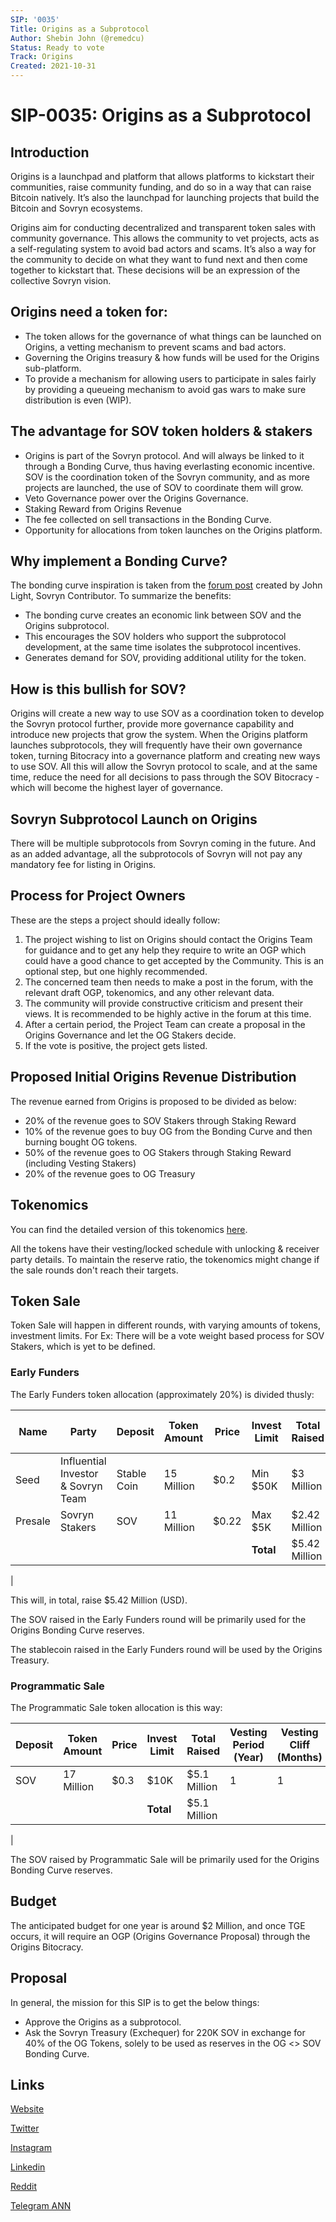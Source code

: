```yaml
---
SIP: '0035'
Title: Origins as a Subprotocol
Author: Shebin John (@remedcu)
Status: Ready to vote
Track: Origins
Created: 2021-10-31
---
```


# SIP-0035: Origins as a Subprotocol

## Introduction

Origins is a launchpad and platform that allows platforms to kickstart their communities, raise community funding, and do so in a way that can raise Bitcoin natively. It’s also the launchpad for launching projects that build the Bitcoin and Sovryn ecosystems.

Origins aim for conducting decentralized and transparent token sales with community governance. This allows the community to vet projects, acts as a self-regulating system to avoid bad actors and scams. It’s also a way for the community to decide on what they want to fund next and then come together to kickstart that. These decisions will be an expression of the collective Sovryn vision.

## Origins need a token for:

- The token allows for the governance of what things can be launched on Origins, a vetting mechanism to prevent scams and bad actors.
- Governing the Origins treasury & how funds will be used for the Origins sub-platform.
- To provide a mechanism for allowing users to participate in sales fairly by providing a queueing mechanism to avoid gas wars to make sure distribution is even (WIP).

## The advantage for SOV token holders &amp; stakers

- Origins is part of the Sovryn protocol. And will always be linked to it through a Bonding Curve, thus having everlasting economic incentive. SOV is the coordination token of the Sovryn community, and as more projects are launched, the use of SOV to coordinate them will grow. 
- Veto Governance power over the Origins Governance.
- Staking Reward from Origins Revenue
- The fee collected on sell transactions in the Bonding Curve. 
- Opportunity for allocations from token launches on the Origins platform.

## Why implement a Bonding Curve?

The bonding curve inspiration is taken from the [forum post](https://forum.sovryn.app/t/new-utility-for-sov-minting-subprotocol-tokens/1611) created by John Light, Sovryn Contributor. To summarize the benefits:

- The bonding curve creates an economic link between SOV and the Origins subprotocol.
- This encourages the SOV holders who support the subprotocol development, at the same time isolates the subprotocol incentives.
- Generates demand for SOV, providing additional utility for the token.

## How is this bullish for SOV?

Origins will create a new way to use SOV as a coordination token to develop the Sovryn protocol further, provide more governance capability and introduce new projects that grow the system. When the Origins platform launches subprotocols, they will frequently have their own governance token, turning Bitocracy into a governance platform and creating new ways to use SOV. All this will allow the Sovryn protocol to scale, and at the same time, reduce the need for all decisions to pass through the SOV Bitocracy - which will become the highest layer of governance.

## Sovryn Subprotocol Launch on Origins

There will be multiple subprotocols from Sovryn coming in the future. And as an added advantage, all the subprotocols of Sovryn will not pay any mandatory fee for listing in Origins.

## Process for Project Owners

These are the steps a project should ideally follow:

1. The project wishing to list on Origins should contact the Origins Team for guidance and to get any help they require to write an OGP which could have a good chance to get accepted by the Community. This is an optional step, but one highly recommended.
2. The concerned team then needs to make a post in the forum, with the relevant draft OGP, tokenomics, and any other relevant data.
3. The community will provide constructive criticism and present their views. It is recommended to be highly active in the forum at this time.
4. After a certain period, the Project Team can create a proposal in the Origins Governance and let the OG Stakers decide.
5. If the vote is positive, the project gets listed.

## Proposed Initial Origins Revenue Distribution

The revenue earned from Origins is proposed to be divided as below:

- 20% of the revenue goes to SOV Stakers through Staking Reward
- 10% of the revenue goes to buy OG from the Bonding Curve and then burning bought OG tokens.
- 50% of the revenue goes to OG Stakers through Staking Reward (including Vesting Stakers)
- 20% of the revenue goes to OG Treasury

## Tokenomics

You can find the detailed version of this tokenomics [here](https://docs.google.com/spreadsheets/d/1N3XcUFnAWSCPzUIeImZREAifrn30Vo2xN3XHu70ToxY/).

All the tokens have their vesting/locked schedule with unlocking & receiver party details. To maintain the reserve ratio, the tokenomics might change if the sale rounds don't reach their targets.

## Token Sale

Token Sale will happen in different rounds, with varying amounts of tokens, investment limits. For Ex: There will be a vote weight based process for SOV Stakers, which is yet to be defined.

### Early Funders

The Early Funders token allocation (approximately 20%) is divided thusly:

| Name | Party | Deposit | Token Amount | Price | Invest Limit | Total Raised | Vesting Period (Years) | Vesting Cliff (Months) |
| --- | --- | --- | --- | --- | --- | --- | --- | --- |
| Seed | Influential Investor &amp; Sovryn Team | Stable Coin | 15 Million | $0.2 | Min $50K | $3 Million | 2 | 4 |
| Presale | Sovryn Stakers | SOV | 11 Million | $0.22 | Max $5K | $2.42 Million | 1.5 | 2 |
|||||| **Total** | $5.42 Million |
|

This will, in total, raise $5.42 Million (USD).

The SOV raised in the Early Funders round will be primarily used for the Origins Bonding Curve reserves.

The stablecoin raised in the Early Funders round will be used by the Origins Treasury.

### Programmatic Sale

The Programmatic Sale token allocation is this way:

| Deposit | Token Amount | Price | Invest Limit | Total Raised | Vesting Period (Year) | Vesting Cliff (Months) |
| --- | --- | --- | --- | --- | --- | --- |
| SOV | 17 Million | $0.3 | $10K | $5.1 Million | 1 | 1 |
|||| **Total** | $5.1 Million |
|

The SOV raised by Programmatic Sale will be primarily used for the Origins Bonding Curve reserves.

## Budget

The anticipated budget for one year is around $2 Million, and once TGE occurs, it will require an OGP (Origins Governance Proposal) through the Origins Bitocracy.

## Proposal

In general, the mission for this SIP is to get the below things:

- Approve the Origins as a subprotocol.
- Ask the Sovryn Treasury (Exchequer) for 220K SOV in exchange for 40% of the OG Tokens, solely to be used as reserves in the OG <> SOV Bonding Curve.

## Links

[Website](https://origins.xyz/)

[Twitter](https://twitter.com/OriginsXYZ)

[Instagram](https://www.instagram.com/originsxyz/)

[Linkedin](https://www.linkedin.com/company/originsxyz/)

[Reddit](https://www.reddit.com/r/OriginsXYZ/)

[Telegram ANN](https://t.me/OriginsANN)
